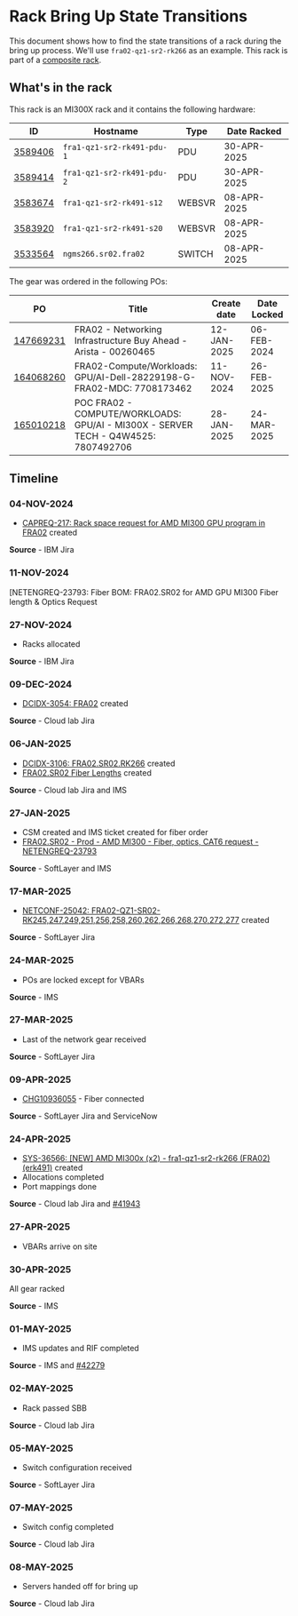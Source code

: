 # Rack Bring Up State Transitions

This document shows how to find the state transitions of a rack during the bring up process.  We'll use `fra02-qz1-sr2-rk266` as an example.  This rack is part of a [composite rack](https://jiracloud.swg.usma.ibm.com:8443/issues/?jql=labels%20%3D%20MI300X%20and%20labels%20%3D%20FRA02).  

## What's in the rack

This rack is an MI300X rack and it contains the following hardware:

| ID | Hostname | Type | Date Racked |
|---|---|---|---|
| [3589406](https://internal.softlayer.com/Hardware/view/3589406) | `fra1-qz1-sr2-rk491-pdu-1` | PDU | 30-APR-2025 | 
| [3589414](https://internal.softlayer.com/Hardware/view/3589414) | `fra1-qz1-sr2-rk491-pdu-2` | PDU | 30-APR-2025 |
| [3583674](https://internal.softlayer.com/Hardware/view/3583674) | `fra1-qz1-sr2-rk491-s12` | WEBSVR | 08-APR-2025 | 
| [3583920](https://internal.softlayer.com/Hardware/view/3583920) | `fra1-qz1-sr2-rk491-s20` | WEBSVR | 08-APR-2025 |
| [3533564](https://internal.softlayer.com/Hardware/view/3533564) | `ngms266.sr02.fra02` | SWITCH | 08-APR-2025 |

The gear was ordered in the following POs:

| PO | Title | Create date | Date Locked |
|---|---|---|---|
| [147669231](https://internal.softlayer.com/HardwareLease/editHardwareLease/138114) | FRA02 - Networking Infrastructure Buy Ahead - Arista - 00260465 | 12-JAN-2025 | 06-FEB-2024|
| [164068260](https://internal.softlayer.com/HardwareLease/editHardwareLease/144794) | FRA02-Compute/Workloads: GPU/AI-Dell-28229198-G-FRA02-MDC: 7708173462 | 11-NOV-2024 | 26-FEB-2025 | 
| [165010218](https://internal.softlayer.com/HardwareLease/editHardwareLease/146674) | POC FRA02 - COMPUTE/WORKLOADS: GPU/AI - MI300X - SERVER TECH - Q4W4525: 7807492706 | 28-JAN-2025 | 24-MAR-2025 |

## Timeline

### 04-NOV-2024

* [CAPREQ-217: Rack space request for AMD MI300 GPU program in FRA02](https://jsw.ibm.com/browse/CAPREQ-217) created

**Source** - IBM Jira

### 11-NOV-2024

[NETENGREQ-23793: Fiber BOM: FRA02.SR02 for AMD GPU MI300 Fiber length & Optics Request

### 27-NOV-2024

* Racks allocated

**Source** - IBM Jira

### 09-DEC-2024

* [DCIDX-3054: FRA02](https://jiracloud.swg.usma.ibm.com:8443/browse/DCIDX-3054) created

**Source** - Cloud lab Jira

### 06-JAN-2025

* [DCIDX-3106: FRA02.SR02.RK266](https://jiracloud.swg.usma.ibm.com:8443/browse/DCIDX-3106) created
* [FRA02.SR02 Fiber Lengths](https://internal.softlayer.com/Ticket/ticketPreview/165194126) created

**Source** - Cloud lab Jira and IMS

### 27-JAN-2025

* CSM created and IMS ticket created for fiber order
* [FRA02.SR02 - Prod - AMD MI300 - Fiber, optics, CAT6 request - NETENGREQ-23793](https://internal.softlayer.com/Ticket/ticketEdit/165554538)

**Source** - SoftLayer and IMS

### 17-MAR-2025

* [NETCONF-25042: FRA02-QZ1-SR02-RK245,247,249,251,256,258,260,262,266,268,270,272,277](https://jira.softlayer.local/browse/NETCONF-25042) created

**Source** - SoftLayer Jira

### 24-MAR-2025

* POs are locked except for VBARs

**Source** - IMS

### 27-MAR-2025

* Last of the network gear received

**Source** - SoftLayer Jira

### 09-APR-2025

* [CHG10936055](https://watson.service-now.com/now/nav/ui/classic/params/target/change_request.do%3Fsys_id%3D42ef187193f0e6943a99317a7bba1023%26sysparm_stack%3Dchange_request_list.do%253fsysparm_query%253dactive%253dtrue%26sysparm_view%3DDefault%2Bview%26sysparm_view_forced%3Dtrue) - Fiber connected

**Source** - SoftLayer Jira and ServiceNow

### 24-APR-2025

* [SYS-36566: [NEW] AMD MI300x (x2) - fra1-qz1-sr2-rk266 (FRA02) (erk491)](https://jiracloud.swg.usma.ibm.com:8443/browse/SYS-36566) created
* Allocations completed
* Port mappings done

**Source** - Cloud lab Jira and [#41943](https://github.ibm.com/cloudlab/platform-inventory/pull/41943)

### 27-APR-2025

* VBARs arrive on site

### 30-APR-2025

All gear racked

**Source** - IMS

### 01-MAY-2025

* IMS updates and RIF completed

**Source** - IMS and [#42279](https://github.ibm.com/cloudlab/platform-inventory/pull/42279)

### 02-MAY-2025

* Rack passed SBB

**Source** - Cloud lab Jira

### 05-MAY-2025

* Switch configuration received

**Source** - SoftLayer Jira

### 07-MAY-2025

* Switch config completed

**Source** - Cloud lab Jira

### 08-MAY-2025

* Servers handed off for bring up

**Source** - Cloud lab Jira